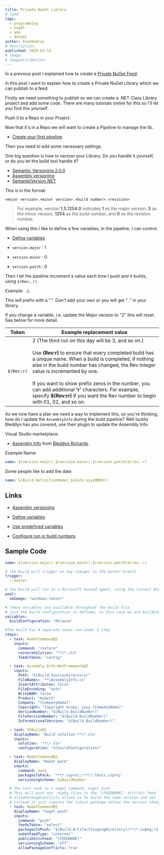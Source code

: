 ```yaml
---
title: Private NuGet Library
# lead:
tags:
  - programming
  - nuget
  - ado
  - dotnet
author: AlexHedley
# description:
published: 2020-03-14
# image:
# imageattribution:
---
```


In a previous post I explained how to create a [Private NuGet Feed](/post/Private-NuGet-Feed/).

In this post I want to explain how to create a Private NuGet Library which we can publish to a feed.

Firstly we need something to publish so we can create a .NET Class Library project and add some code. There are many tutorials online for this so I'll let you find this yourself.

Push it to a Repo in your Project.

Now that it's in a Repo we will want to create a Pipeline to manage the lib.

- [Create your first pipeline](https://docs.microsoft.com/en-us/azure/devops/pipelines/create-first-pipeline?view=azure-devops&tabs=net%2Cyaml%2Cbrowser%2Ctfs-2018-2)

Then you need to add some necessary settings.

One big question is how to version your Library. Do you handle it yourself, or do you let the build tool handle it?

- [Semantic Versioning 2.0.0](https://semver.org/)
- [Assembly versioning](https://docs.microsoft.com/en-us/dotnet/standard/assembly/versioning)
- [SemanticVersion.NET](https://github.com/Ruhrpottpatriot/SemanticVersion)

This is in the format:

`<major version>.<minor version>.<build number>.<revision>`

> For example, version **1.5.1254.0** indicates **1** as the major version, **5** as the minor version, **1254** as the build number, and **0** as the revision number.

When using this I like to define a few variables, in the pipeline, I can control.

- [Define variables](https://docs.microsoft.com/en-us/azure/devops/pipelines/process/variables?view=azure-devops&tabs=yaml%2Cbatch)

- `version.major` : 1
- `version.minor` : 0
- `version.patch` : 0

Then I let the pipeline increment a value each time I push and it builds, using `$(Rev:.r)`.

Example: `.1`.

This will prefix with a ".". Don't add your own or you will get ".." in your library.

If you change a variable, i.e. update the Major version to "2" this will reset. See below for more detail.

| Token      | Example replacement value                                                                                                                                                                                                                                                                                                                                                                                                                                               |
| ---------- | ----------------------------------------------------------------------------------------------------------------------------------------------------------------------------------------------------------------------------------------------------------------------------------------------------------------------------------------------------------------------------------------------------------------------------------------------------------------------- |
| `$(Rev:r)` | 2 (The third run on this day will be 3, and so on.)<br /><br /> Use **\(Rev:r)** to ensure that every completed build has a unique name. When a build is completed, if nothing else in the build number has changed, the Rev integer value is incremented by one.<br /><br />If you want to show prefix zeros in the number, you can add additional **'r'** characters. For example, specify **\$(Rev:rr)** if you want the Rev number to begin with 01, 02, and so on. |

As we now have a plan we need a way to implement this, so you're thinking, how do I update the `AssemblyInfo` during the build pipeline? Well luckily Bleddyn has you covered, use their plugin to update the Assembly Info:

Visual Studio marketplace:

- [Assembly Info](https://marketplace.visualstudio.com/items?itemName=bleddynrichards.Assembly-Info-Task) from [Bleddyn Richards](https://marketplace.visualstudio.com/publishers/bleddynrichards).

Example Name:

```yml
name: $(version.major).$(version.minor).$(version.patch)$(rev:.r)
```

Some people like to add the date:

```yml
name: $(Build.DefinitionName)_$(Date:yyyyMMdd))
```

## Links

- [Assembly versioning](https://docs.microsoft.com/en-us/dotnet/standard/assembly/versioning)

- [Define variables](https://docs.microsoft.com/en-us/azure/devops/pipelines/process/variables?view=azure-devops&tabs=classic%2Cbatch)

- [Use predefined variables](https://docs.microsoft.com/en-us/azure/devops/pipelines/build/variables?view=azure-devops&tabs=yaml)

- [Configure run or build numbers](https://docs.microsoft.com/en-us/azure/devops/pipelines/process/run-number?view=azure-devops&tabs=yaml)

## Sample Code

```yml
name: $(version.major).$(version.minor).$(version.patch)$(rev:.r)

# the build will trigger on any changes to the master branch
trigger:
  - master

# the build will run on a Microsoft hosted agent, using the lastest Windows VM Image
pool:
  vmImage: "windows-latest"

# these variables are available throughout the build file
# just the build configuration is defined, in this case we are building Release packages
variables:
  buildConfiguration: "Release"

#The build has # seperate tasks run under 1 step
steps:
  - task: NuGetCommand@2
    inputs:
      command: "restore"
      restoreSolution: "**/*.sln"
      feedsToUse: "config"

  - task: Assembly-Info-NetFramework@2
    inputs:
      Path: "$(Build.SourcesDirectory)"
      FileNames: '**\AssemblyInfo.cs'
      InsertAttributes: false
      FileEncoding: "auto"
      WriteBOM: false
      Product: "NuGet2"
      Company: "[CompanyName]"
      Copyright: "Copyright &copy; yyyy [CompanyName]"
      VersionNumber: "$(Build.BuildNumber)"
      FileVersionNumber: "$(Build.BuildNumber)"
      InformationalVersion: "$(Build.BuildNumber)"

  - task: VSBuild@1
    displayName: 'Build solution **\*.sln'
    inputs:
      solution: '**\*.sln'
      configuration: "$(buildConfiguration)"

  - task: NuGetCommand@2
    displayName: "NuGet pack"
    inputs:
      command: pack
      packagesToPack: '**\*.csproj;!**\*.Tests.csproj'
      versioningScheme: byBuildNumber

  # The last task is a nuget command, nuget push
  # This will push any .nupkg files to the '[FEEDNAME]' artifact feed
  # allowPackageConflicts allows us to build the same version and not throw an error when trying to push
  # instead it just ingores the latest package unless the version changes
  - task: NuGetCommand@2
    displayName: "nuget push"
    inputs:
      command: "push"
      feedsToUse: "select"
      packagesToPush: "$(Build.ArtifactStagingDirectory)/**/*.nupkg;!$(Build.ArtifactStagingDirectory)/**/*.symbols.nupkg"
      nuGetFeedType: "internal"
      publishVstsFeed: "[FEEDNAME]"
      versioningScheme: "off"
      allowPackageConflicts: true
```
